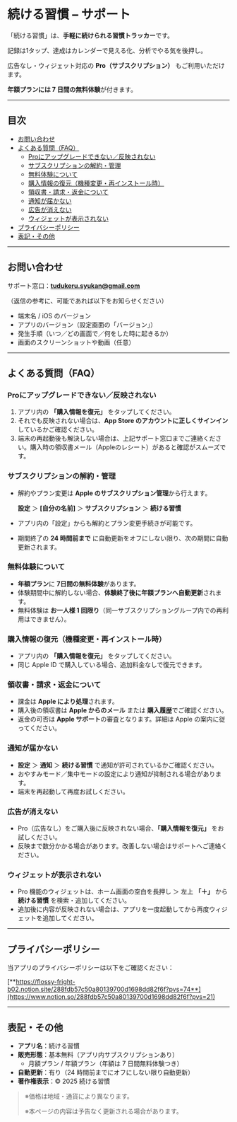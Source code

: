# 続ける習慣 – サポート

「続ける習慣」は、**手軽に続けられる習慣トラッカー**です。

記録は1タップ、達成はカレンダーで見える化、分析でやる気を後押し。

広告なし・ウィジェット対応の **Pro（サブスクリプション）** もご利用いただけます。

**年額プランには 7 日間の無料体験**が付きます。

---

## 目次

- [お問い合わせ](https://www.notion.so/290fdb57c50a80fab5f1c735eea1c07d?pvs=21)
- [よくある質問（FAQ）](https://www.notion.so/290fdb57c50a80fab5f1c735eea1c07d?pvs=21)
    - [Proにアップグレードできない／反映されない](https://www.notion.so/290fdb57c50a80fab5f1c735eea1c07d?pvs=21)
    - [サブスクリプションの解約・管理](https://www.notion.so/290fdb57c50a80fab5f1c735eea1c07d?pvs=21)
    - [無料体験について](https://www.notion.so/290fdb57c50a80fab5f1c735eea1c07d?pvs=21)
    - [購入情報の復元（機種変更・再インストール時）](https://www.notion.so/290fdb57c50a80fab5f1c735eea1c07d?pvs=21)
    - [領収書・請求・返金について](https://www.notion.so/290fdb57c50a80fab5f1c735eea1c07d?pvs=21)
    - [通知が届かない](https://www.notion.so/290fdb57c50a80fab5f1c735eea1c07d?pvs=21)
    - [広告が消えない](https://www.notion.so/290fdb57c50a80fab5f1c735eea1c07d?pvs=21)
    - [ウィジェットが表示されない](https://www.notion.so/290fdb57c50a80fab5f1c735eea1c07d?pvs=21)
- [プライバシーポリシー](https://www.notion.so/290fdb57c50a80fab5f1c735eea1c07d?pvs=21)
- [表記・その他](https://www.notion.so/290fdb57c50a80fab5f1c735eea1c07d?pvs=21)

---

## お問い合わせ

サポート窓口：**tudukeru.syukan@gmail.com**

（返信の参考に、可能であれば以下をお知らせください）

- 端末名 / iOS のバージョン
- アプリのバージョン（設定画面の「バージョン」）
- 発生手順（いつ／どの画面で／何をした時に起きるか）
- 画面のスクリーンショットや動画（任意）

---

## よくある質問（FAQ）

### Proにアップグレードできない／反映されない

1. アプリ内の **「購入情報を復元」** をタップしてください。
2. それでも反映されない場合は、**App Store のアカウントに正しくサインイン**しているかご確認ください。
3. 端末の再起動後も解決しない場合は、上記サポート窓口までご連絡ください。購入時の領収書メール（Appleのレシート）があると確認がスムーズです。

### サブスクリプションの解約・管理

- 解約やプラン変更は **Apple のサブスクリプション管理**から行えます。
    
    **設定** ＞ **[自分の名前]** ＞ **サブスクリプション** ＞ **続ける習慣**
    
- アプリ内の「設定」からも解約とプラン変更手続きが可能です。
- 期間終了の **24 時間前まで** に自動更新をオフにしない限り、次の期間に自動更新されます。

### 無料体験について

- **年額プラン**に **7日間の無料体験**があります。
- 体験期間中に解約しない場合、**体験終了後に年額プランへ自動更新**されます。
- 無料体験は **お一人様 1 回限り**（同一サブスクリプショングループ内での再利用はできません）。

### 購入情報の復元（機種変更・再インストール時）

- アプリ内の **「購入情報を復元」** をタップしてください。
- 同じ Apple ID で購入している場合、追加料金なしで復元できます。

### 領収書・請求・返金について

- 課金は **Apple により処理**されます。
- 購入後の領収書は **Apple からのメール** または **購入履歴**でご確認ください。
- 返金の可否は **Apple サポート**の審査となります。詳細は Apple の案内に従ってください。

### 通知が届かない

- **設定** ＞ **通知** ＞ **続ける習慣** で通知が許可されているかご確認ください。
- おやすみモード／集中モードの設定により通知が抑制される場合があります。
- 端末を再起動して再度お試しください。

### 広告が消えない

- Pro（広告なし）をご購入後に反映されない場合、**「購入情報を復元」** をお試しください。
- 反映まで数分かかる場合があります。改善しない場合はサポートへご連絡ください。

### ウィジェットが表示されない

- Pro 機能のウィジェットは、ホーム画面の空白を長押し ＞ 左上 **「＋」** から **続ける習慣** を検索・追加してください。
- 追加後に内容が反映されない場合は、アプリを一度起動してから再度ウィジェットを追加してください。

---

## プライバシーポリシー

当アプリのプライバシーポリシーは以下をご確認ください：

[**https://flossy-fright-b02.notion.site/288fdb57c50a80139700d1698dd82f6f?pvs=74**](https://www.notion.so/288fdb57c50a80139700d1698dd82f6f?pvs=21)

---

## 表記・その他

- **アプリ名**：続ける習慣
- **販売形態**：基本無料（アプリ内サブスクリプションあり）
    - 月額プラン / 年額プラン（年額は 7 日間無料体験つき）
- **自動更新**：有り（24 時間前までにオフにしない限り自動更新）
- **著作権表示**：© 2025 続ける習慣

> ※価格は地域・通貨により異なります。
> 
> 
> ※本ページの内容は予告なく更新される場合があります。
>
